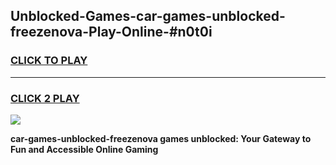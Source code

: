 
## Unblocked-Games-car-games-unblocked-freezenova-Play-Online-#n0t0i
<h3>
<a href="https://premium.freeplayer.one?title=car-games-unblocked-freezenova&ref=27F">CLICK TO PLAY</a></h3>
<hr>

<h3>
<a href="https://premium.freeplayer.one?title=car-games-unblocked-freezenova&ref=27F">CLICK 2 PLAY</a>
  
</h3>

<a href="https://premium.freeplayer.one?title=car-games-unblocked-freezenova&ref=27F"><img src="https://clearcache.store/games.png"></a>


**car-games-unblocked-freezenova games unblocked: Your Gateway to Fun and Accessible Online Gaming**
